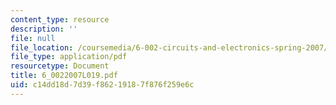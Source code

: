 ```yaml
---
content_type: resource
description: ''
file: null
file_location: /coursemedia/6-002-circuits-and-electronics-spring-2007/c14dd18d7d39f86219187f876f259e6c_6_0022007L019.pdf
file_type: application/pdf
resourcetype: Document
title: 6_0022007L019.pdf
uid: c14dd18d-7d39-f862-1918-7f876f259e6c
---
```

